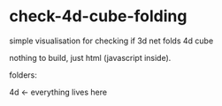 # check-4d-cube-folding
simple visualisation for checking if 3d net folds 4d cube

nothing to build, just html (javascript inside).

folders:

4d <- everything lives here
